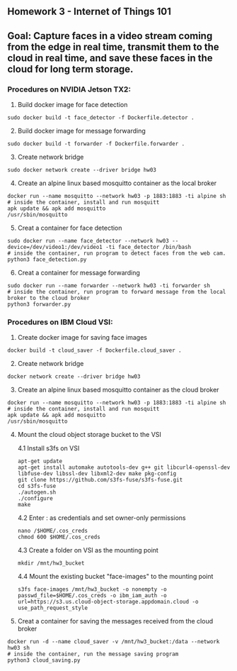 ## Homework 3 - Internet of Things 101
## Goal: Capture faces in a video stream coming from the edge in real time, transmit them to the cloud in real time, and save these faces in the cloud for long term storage.

### Procedures on NVIDIA Jetson TX2:
1. Build docker image for face detection
```
sudo docker build -t face_detector -f Dockerfile.detector .
```
2. Build docker image for message forwarding
```
sudo docker build -t forwarder -f Dockerfile.forwarder .
```
3. Create network bridge
```
sudo docker network create --driver bridge hw03
```
4. Create an alpine linux based mosquitto container as the local broker
```
docker run --name mosquitto --network hw03 -p 1883:1883 -ti alpine sh
# inside the container, install and run mosquitt
apk update && apk add mosquitto
/usr/sbin/mosquitto
```
5. Creat a container for face detection
```
sudo docker run --name face_detector --network hw03 --device=/dev/video1:/dev/video1 -ti face_detector /bin/bash
# inside the container, run program to detect faces from the web cam.
python3 face_detection.py
```
6. Creat a container for message forwarding
```
sudo docker run --name forwarder --network hw03 -ti forwarder sh
# inside the container, run program to forward message from the local broker to the cloud broker
python3 forwarder.py
```
### Procedures on IBM Cloud VSI:
1. Create docker image for saving face images
```
docker build -t cloud_saver -f Dockerfile.cloud_saver .
```
2.  Create network bridge
```
docker network create --driver bridge hw03
```

3. Create an alpine linux based mosquitto container as the cloud broker
```
docker run --name mosquitto --network hw03 -p 1883:1883 -ti alpine sh
# inside the container, install and run mosquitt
apk update && apk add mosquitto
/usr/sbin/mosquitto
```
4. Mount the cloud object storage bucket to the VSI

  	4.1 Install s3fs on VSI
    ```
    apt-get update
    apt-get install automake autotools-dev g++ git libcurl4-openssl-dev libfuse-dev libssl-dev libxml2-dev make pkg-config
    git clone https://github.com/s3fs-fuse/s3fs-fuse.git
    cd s3fs-fuse
    ./autogen.sh
    ./configure
    make
    ```
    4.2 Enter <service instance id>:<api key> as credentials and set owner-only permissions
    ```
    nano /$HOME/.cos_creds
    chmod 600 $HOME/.cos_creds
    ```
    4.3 Create a folder on VSI as the mounting point
    ```
    mkdir /mnt/hw3_bucket
    ```
    4.4 Mount the existing bucket "face-images" to the mounting point
    ```
    s3fs face-images /mnt/hw3_bucket -o nonempty -o passwd_file=$HOME/.cos_creds -o ibm_iam_auth -o url=https://s3.us.cloud-object-storage.appdomain.cloud -o use_path_request_style
    ```
5. Creat a container for saving the messages received from the cloud broker
```
docker run -d --name cloud_saver -v /mnt/hw3_bucket:/data --network hw03 sh
# inside the container, run the message saving program
python3 cloud_saving.py
```



